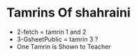# Tamrins Of shahraini
+ 2-fetch = tamrin 1 and 2
+ 3-GsheetPublic = tamrin 3 ?
+ One Tamrin is Shown to Teacher 
